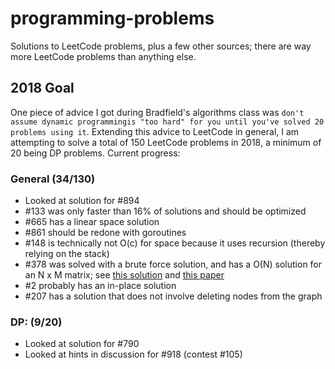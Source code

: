 # programming-problems
Solutions to LeetCode problems, plus a few other sources; there are way more LeetCode problems than anything else.

## 2018 Goal
One piece of advice I got during Bradfield's algorithms class was `don't assume dynamic programmingis "too hard" for you until you've solved 20 problems using it`. Extending this advice to LeetCode in general, I am attempting to solve a total of 150 LeetCode problems in 2018, a minimum of 20 being DP problems. Current progress:

### General (34/130)
  - Looked at solution for #894
  - #133 was only faster than 16% of solutions and should be optimized
  - #665 has a linear space solution
  - #861 should be redone with goroutines
  - #148 is technically not O(c) for space because it uses recursion (thereby relying on the stack)
  - #378 was solved with a brute force solution, and has a O(N) solution for an N x M matrix; see [this solution](https://leetcode.com/problems/kth-smallest-element-in-a-sorted-matrix/discuss/85170/O(n)-from-paper.-Yes-O(rows).) and [this paper](http://www.cse.yorku.ca/~andy/pubs/X+Y.pdf)
  - #2 probably has an in-place solution
  - #207 has a solution that does not involve deleting nodes from the graph

### DP: (9/20)
  - Looked at solution for #790
  - Looked at hints in discussion for #918 (contest #105)
